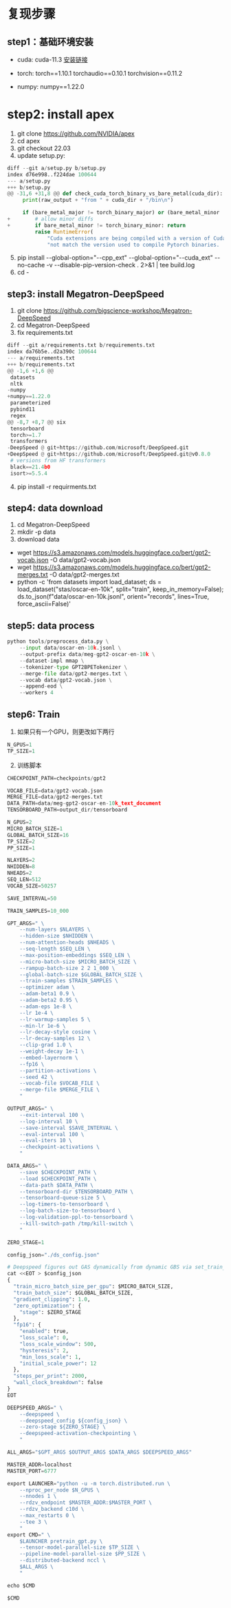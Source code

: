 # 复现步骤

## step1：基础环境安装
- cuda: cuda-11.3
[安装链接](https://developer.nvidia.com/cuda-toolkit-archive)

- torch: torch==1.10.1 torchaudio==0.10.1 torchvision==0.11.2
- numpy: numpy==1.22.0

# step2: install apex
1. git clone https://github.com/NVIDIA/apex
2. cd apex
3. git checkout 22.03
4. update setup.py:
```python
diff --git a/setup.py b/setup.py
index d76e998..f224dae 100644
--- a/setup.py
+++ b/setup.py
@@ -31,6 +31,8 @@ def check_cuda_torch_binary_vs_bare_metal(cuda_dir):
     print(raw_output + "from " + cuda_dir + "/bin\n")

     if (bare_metal_major != torch_binary_major) or (bare_metal_minor != torch_binary_minor):
+        # allow minor diffs
+        if bare_metal_minor != torch_binary_minor: return
         raise RuntimeError(
             "Cuda extensions are being compiled with a version of Cuda that does "
             "not match the version used to compile Pytorch binaries.  "
```
5. pip install --global-option="--cpp_ext" --global-option="--cuda_ext" --no-cache -v --disable-pip-version-check .  2>&1 | tee build.log
6. cd -

## step3: install Megatron-DeepSpeed
1. git clone https://github.com/bigscience-workshop/Megatron-DeepSpeed
2. cd Megatron-DeepSpeed
3. fix requirements.txt
```python
diff --git a/requirements.txt b/requirements.txt
index da76b5e..d2a390c 100644
--- a/requirements.txt
+++ b/requirements.txt
@@ -1,6 +1,6 @@
 datasets
 nltk
-numpy
+numpy==1.22.0
 parameterized
 pybind11
 regex
@@ -8,7 +8,7 @@ six
 tensorboard
 torch>=1.7
 transformers
-DeepSpeed @ git+https://github.com/microsoft/DeepSpeed.git
+DeepSpeed @ git+https://github.com/microsoft/DeepSpeed.git@v0.8.0
 # versions from HF transformers
 black==21.4b0
 isort>=5.5.4
```
4. pip install -r requirments.txt

## step4: data download
1. cd Megatron-DeepSpeed
2. mkdir -p data
3. download data
- wget https://s3.amazonaws.com/models.huggingface.co/bert/gpt2-vocab.json -O data/gpt2-vocab.json
- wget https://s3.amazonaws.com/models.huggingface.co/bert/gpt2-merges.txt -O data/gpt2-merges.txt
- python -c 'from datasets import load_dataset; ds = load_dataset("stas/oscar-en-10k", split="train", keep_in_memory=False); ds.to_json(f"data/oscar-en-10k.jsonl", orient="records", lines=True, force_ascii=False)'

## step5: data process
```python
python tools/preprocess_data.py \
    --input data/oscar-en-10k.jsonl \
    --output-prefix data/meg-gpt2-oscar-en-10k \
    --dataset-impl mmap \
    --tokenizer-type GPT2BPETokenizer \
    --merge-file data/gpt2-merges.txt \
    --vocab data/gpt2-vocab.json \
    --append-eod \
    --workers 4
```

## step6: Train
1. 如果只有一个GPU，则更改如下两行

```python
N_GPUS=1
TP_SIZE=1
```

2. 训练脚本

```python
CHECKPOINT_PATH=checkpoints/gpt2

VOCAB_FILE=data/gpt2-vocab.json
MERGE_FILE=data/gpt2-merges.txt
DATA_PATH=data/meg-gpt2-oscar-en-10k_text_document
TENSORBOARD_PATH=output_dir/tensorboard

N_GPUS=2
MICRO_BATCH_SIZE=1
GLOBAL_BATCH_SIZE=16
TP_SIZE=2
PP_SIZE=1

NLAYERS=2
NHIDDEN=8
NHEADS=2
SEQ_LEN=512
VOCAB_SIZE=50257

SAVE_INTERVAL=50

TRAIN_SAMPLES=10_000

GPT_ARGS=" \
    --num-layers $NLAYERS \
    --hidden-size $NHIDDEN \
    --num-attention-heads $NHEADS \
    --seq-length $SEQ_LEN \
    --max-position-embeddings $SEQ_LEN \
    --micro-batch-size $MICRO_BATCH_SIZE \
    --rampup-batch-size 2 2 1_000 \
    --global-batch-size $GLOBAL_BATCH_SIZE \
    --train-samples $TRAIN_SAMPLES \
    --optimizer adam \
    --adam-beta1 0.9 \
    --adam-beta2 0.95 \
    --adam-eps 1e-8 \
    --lr 1e-4 \
    --lr-warmup-samples 5 \
    --min-lr 1e-6 \
    --lr-decay-style cosine \
    --lr-decay-samples 12 \
    --clip-grad 1.0 \
    --weight-decay 1e-1 \
    --embed-layernorm \
    --fp16 \
    --partition-activations \
    --seed 42 \
    --vocab-file $VOCAB_FILE \
    --merge-file $MERGE_FILE \
    "

OUTPUT_ARGS=" \
    --exit-interval 100 \
    --log-interval 10 \
    --save-interval $SAVE_INTERVAL \
    --eval-interval 100 \
    --eval-iters 10 \
    --checkpoint-activations \
    "

DATA_ARGS=" \
    --save $CHECKPOINT_PATH \
    --load $CHECKPOINT_PATH \
    --data-path $DATA_PATH \
    --tensorboard-dir $TENSORBOARD_PATH \
    --tensorboard-queue-size 5 \
    --log-timers-to-tensorboard \
    --log-batch-size-to-tensorboard \
    --log-validation-ppl-to-tensorboard \
    --kill-switch-path /tmp/kill-switch \
    "

ZERO_STAGE=1

config_json="./ds_config.json"

# Deepspeed figures out GAS dynamically from dynamic GBS via set_train_batch_size()
cat <<EOT > $config_json
{
  "train_micro_batch_size_per_gpu": $MICRO_BATCH_SIZE,
  "train_batch_size": $GLOBAL_BATCH_SIZE,
  "gradient_clipping": 1.0,
  "zero_optimization": {
    "stage": $ZERO_STAGE
  },
  "fp16": {
    "enabled": true,
    "loss_scale": 0,
    "loss_scale_window": 500,
    "hysteresis": 2,
    "min_loss_scale": 1,
    "initial_scale_power": 12
  },
  "steps_per_print": 2000,
  "wall_clock_breakdown": false
}
EOT

DEEPSPEED_ARGS=" \
    --deepspeed \
    --deepspeed_config ${config_json} \
    --zero-stage ${ZERO_STAGE} \
    --deepspeed-activation-checkpointing \
    "

ALL_ARGS="$GPT_ARGS $OUTPUT_ARGS $DATA_ARGS $DEEPSPEED_ARGS"

MASTER_ADDR=localhost
MASTER_PORT=6777

export LAUNCHER="python -u -m torch.distributed.run \
    --nproc_per_node $N_GPUS \
    --nnodes 1 \
    --rdzv_endpoint $MASTER_ADDR:$MASTER_PORT \
    --rdzv_backend c10d \
    --max_restarts 0 \
    --tee 3 \
    "
export CMD=" \
    $LAUNCHER pretrain_gpt.py \
    --tensor-model-parallel-size $TP_SIZE \
    --pipeline-model-parallel-size $PP_SIZE \
    --distributed-backend nccl \
    $ALL_ARGS \
    "

echo $CMD

$CMD
```




